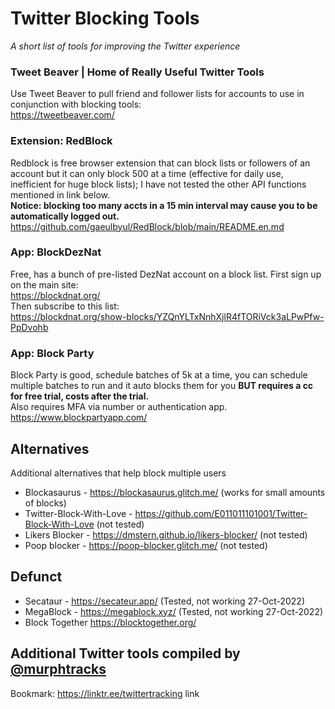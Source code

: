 # Twitter Blocking Tools
_A short list of tools for improving the Twitter experience_

### Tweet Beaver | Home of Really Useful Twitter Tools
Use Tweet Beaver to pull friend and follower lists for accounts to use in conjunction with blocking tools:  
https://tweetbeaver.com/

### Extension: RedBlock
Redblock is free browser extension that can block lists or followers of an account but it can only block 500 at a time (effective for daily use, inefficient for huge block lists); I have not tested the other API functions mentioned in link below.  
**Notice: blocking too many accts in a 15 min interval may cause you to be automatically logged out.**  
https://github.com/gaeulbyul/RedBlock/blob/main/README.en.md  
    
### App: BlockDezNat
Free, has a bunch of pre-listed DezNat account on a block list.
First sign up on the main site:  
https://blockdnat.org/  
Then subscribe to this list:  
https://blockdnat.org/show-blocks/YZQnYLTxNnhXjlR4fTORiVck3aLPwPfw-PpDvohb  
  
### App: Block Party 
Block Party is good, schedule batches of 5k at a time, you can schedule multiple batches to run and it auto blocks them for you **BUT requires a cc for free trial, costs after the trial.**  
Also requires MFA via number or authentication app.  
https://www.blockpartyapp.com/  
    
## Alternatives
Additional alternatives that help block multiple users  
- Blockasaurus - https://blockasaurus.glitch.me/ (works for small amounts of blocks)  
- Twitter-Block-With-Love - https://github.com/E011011101001/Twitter-Block-With-Love (not tested)  
- Likers Blocker - https://dmstern.github.io/likers-blocker/ (not tested)  
- Poop blocker - https://poop-blocker.glitch.me/ (not tested)  

## Defunct
- Secataur - https://secateur.app/ (Tested, not working 27-Oct-2022)  
- MegaBlock - https://megablock.xyz/ (Tested, not working 27-Oct-2022)  
- Block Together https://blocktogether.org/

## Additional Twitter tools compiled by [@murphtracks](https://twitter.com/murphtracks)
Bookmark: https://linktr.ee/twittertracking
link
